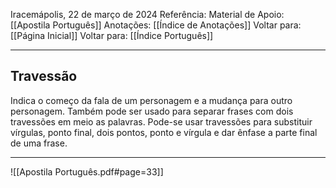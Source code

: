 Iracemápolis, 22 de março de 2024
Referência:
Material de Apoio: [[Apostila Português]]
Anotações: [[Índice de Anotações]]
Voltar para: [[Página Inicial]]
Voltar para: [[Índice Português]]
___________________
## Travessão
Indica o começo da fala de um personagem e a mudança para outro personagem. Também pode ser usado para separar frases com dois travessões em meio as palavras. Pode-se usar travessões para substituir vírgulas, ponto final, dois pontos, ponto e vírgula e dar ênfase a parte final de uma frase.
___________________

![[Apostila Português.pdf#page=33]]
